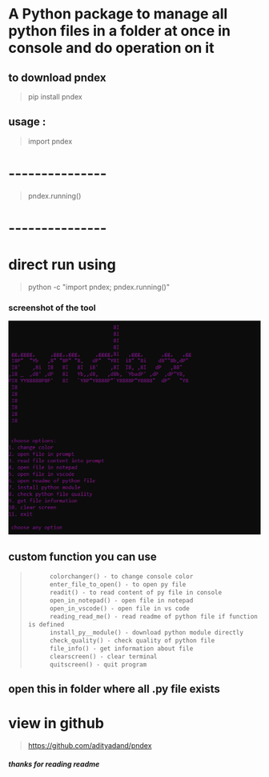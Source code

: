 # A Python package to manage all python files in a folder at once in console and do operation on it

## to download pndex
>pip install pndex

## usage :
> import pndex 
# ---------------
> pndex.running()
# ---------------
# direct run using
> python -c "import pndex; pndex.running()"

### screenshot of the tool
![Screenshot](https://github.com/adityadand/pndex/blob/master/pndex.png)

## custom function you can use
>			colorchanger() - to change console color
>			enter_file_to_open() - to open py file
>			readit() - to read content of py file in console
>			open_in_notepad() - open file in notepad
>			open_in_vscode() - open file in vs code
>			reading_read_me() - read readme of python file if function is defined
>			install_py__module() - download python module directly
>			check_quality() - check quality of python file
>			file_info() - get information about file
>			clearscreen() - clear terminal
>			quitscreen() - quit program

## open this in folder where all .py file exists

# view in github
> https://github.com/adityadand/pndex

##### thanks for reading readme
